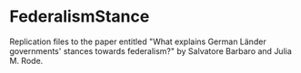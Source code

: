 # FederalismStance
Replication files to the paper entitled "What explains German Länder governments' stances towards federalism?" by Salvatore Barbaro and Julia M. Rode. 
